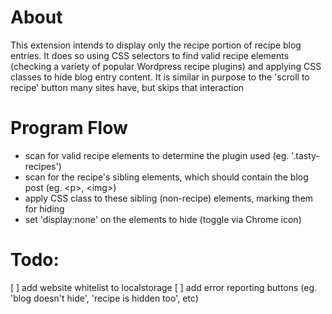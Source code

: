 # About
This extension intends to display only the recipe portion of recipe blog entries. It does so using CSS selectors to find valid recipe elements (checking a variety of popular Wordpress recipe plugins) and applying CSS classes to hide blog entry content. It is similar in purpose to the 'scroll to recipe' button many sites have, but skips that interaction 

# Program Flow
- scan for valid recipe elements to determine the plugin used (eg. '.tasty-recipes')
- scan for the recipe's sibling elements, which should contain the blog post (eg. &lt;p>, &lt;img>)
- apply CSS class to these sibling (non-recipe) elements, marking them for hiding
- set 'display:none' on the elements to hide (toggle via Chrome icon)

# Todo:
[ ] add website whitelist to localstorage
[ ] add error reporting buttons (eg. 'blog doesn't hide', 'recipe is hidden too', etc)